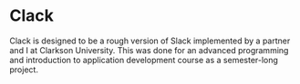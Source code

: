# Clack
Clack is designed to be a rough version of Slack implemented by a partner and I at Clarkson University.
This was done for an advanced programming and introduction to application development course as a semester-long project. 

